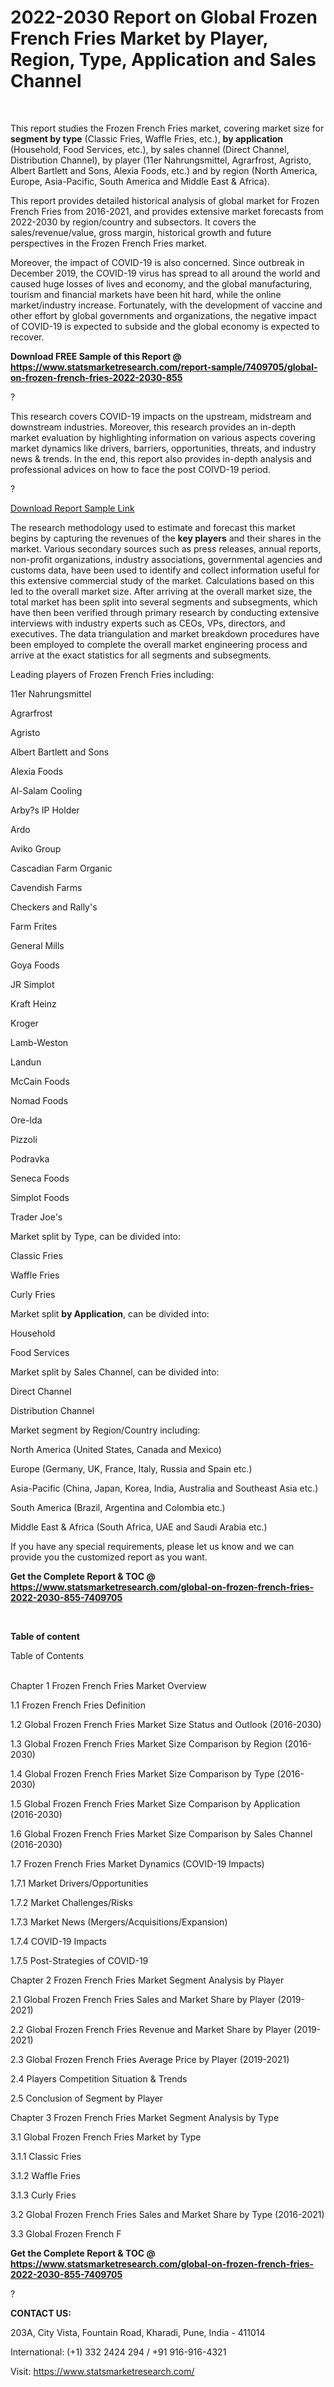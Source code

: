 <h1>2022-2030 Report on Global Frozen French Fries Market by Player, Region, Type, Application and Sales Channel</h1><br/><p>This report studies the Frozen French Fries market, covering market size for <strong>segment by type</strong> (Classic Fries, Waffle Fries, etc.), <strong>by application</strong> (Household, Food Services, etc.), by sales channel (Direct Channel, Distribution Channel), by player (11er Nahrungsmittel, Agrarfrost, Agristo, Albert Bartlett and Sons, Alexia Foods, etc.) and by region (North America, Europe, Asia-Pacific, South America and Middle East & Africa).</p>
 
 
 
 <p>This report provides detailed historical analysis of global market for Frozen French Fries from 2016-2021, and provides extensive market forecasts from 2022-2030 by region/country and subsectors. It covers the sales/revenue/value, gross margin, historical growth and future perspectives in the Frozen French Fries market.</p>
 
 
 
 <p>Moreover, the impact of COVID-19 is also concerned. Since outbreak in December 2019, the COVID-19 virus has spread to all around the world and caused huge losses of lives and economy, and the global manufacturing, tourism and financial markets have been hit hard, while the online market/industry increase. Fortunately, with the development of vaccine and other effort by global governments and organizations, the negative impact of COVID-19 is expected to subside and the global economy is expected to recover.</p>
 
 
 
 <div><b>Download FREE Sample of this Report @ <a href="https://www.statsmarketresearch.com/download-free-sample/7409705/global-on-frozen-french-fries-2022-2030-855">https://www.statsmarketresearch.com/report-sample/7409705/global-on-frozen-french-fries-2022-2030-855</a></b></div>
 
 
 
 <p>? </p>
 
 
 
 <p>This research covers COVID-19 impacts on the upstream, midstream and downstream industries. Moreover, this research provides an in-depth market evaluation by highlighting information on various aspects covering market dynamics like drivers, barriers, opportunities, threats, and industry news & trends. In the end, this report also provides in-depth analysis and professional advices on how to face the post COIVD-19 period.</p>
 
 
 
 <p>? </p>
 
 
 
 <p><a href="https://www.statsmarketresearch.com/download-free-sample/7409705/global-on-frozen-french-fries-2022-2030-855">Download Report Sample Link</a></p>
 
 
 
 <p>The research methodology used to estimate and forecast this market begins by capturing the revenues of the <strong>key players</strong> and their shares in the market. Various secondary sources such as press releases, annual reports, non-profit organizations, industry associations, governmental agencies and customs data, have been used to identify and collect information useful for this extensive commercial study of the market. Calculations based on this led to the overall market size. After arriving at the overall market size, the total market has been split into several segments and subsegments, which have then been verified through primary research by conducting extensive interviews with industry experts such as CEOs, VPs, directors, and executives. The data triangulation and market breakdown procedures have been employed to complete the overall market engineering process and arrive at the exact statistics for all segments and subsegments.</p>
 
 
 
 <p>Leading players of Frozen French Fries including:</p>
 
 
 
 <p>11er Nahrungsmittel</p>
 
 
 
 <p>Agrarfrost</p>
 
 
 
 <p>Agristo</p>
 
 
 
 <p>Albert Bartlett and Sons</p>
 
 
 
 <p>Alexia Foods</p>
 
 
 
 <p>Al-Salam Cooling</p>
 
 
 
 <p>Arby?s IP Holder</p>
 
 
 
 <p>Ardo</p>
 
 
 
 <p>Aviko Group</p>
 
 
 
 <p>Cascadian Farm Organic</p>
 
 
 
 <p>Cavendish Farms</p>
 
 
 
 <p>Checkers and Rally&#39;s</p>
 
 
 
 <p>Farm Frites</p>
 
 
 
 <p>General Mills</p>
 
 
 
 <p>Goya Foods</p>
 
 
 
 <p>JR Simplot</p>
 
 
 
 <p>Kraft Heinz</p>
 
 
 
 <p>Kroger</p>
 
 
 
 <p>Lamb-Weston</p>
 
 
 
 <p>Landun</p>
 
 
 
 <p>McCain Foods</p>
 
 
 
 <p>Nomad Foods</p>
 
 
 
 <p>Ore-Ida</p>
 
 
 
 <p>Pizzoli</p>
 
 
 
 <p>Podravka</p>
 
 
 
 <p>Seneca Foods</p>
 
 
 
 <p>Simplot Foods</p>
 
 
 
 <p>Trader Joe&#39;s</p>
 
 
 
 <p>Market split by Type, can be divided into:</p>
 
 
 
 <p>Classic Fries</p>
 
 
 
 <p>Waffle Fries</p>
 
 
 
 <p>Curly Fries</p>
 
 
 
 <p>Market split <strong>by Application</strong>, can be divided into:</p>
 
 
 
 <p>Household</p>
 
 
 
 <p>Food Services</p>
 
 
 
 <p>Market split by Sales Channel, can be divided into:</p>
 
 
 
 <p>Direct Channel</p>
 
 
 
 <p>Distribution Channel</p>
 
 
 
 <p>Market segment by Region/Country including:</p>
 
 
 
 <p>North America (United States, Canada and Mexico)</p>
 
 
 
 <p>Europe (Germany, UK, France, Italy, Russia and Spain etc.)</p>
 
 
 
 <p>Asia-Pacific (China, Japan, Korea, India, Australia and Southeast Asia etc.)</p>
 
 
 
 <p>South America (Brazil, Argentina and Colombia etc.)</p>
 
 
 
 <p>Middle East & Africa (South Africa, UAE and Saudi Arabia etc.)</p>
 
 
 
 <p>If you have any special requirements, please let us know and we can provide you the customized report as you want.</p>
 
 
 
 <div><b>Get the Complete Report & TOC @ <a href="https://www.statsmarketresearch.com/global-on-frozen-french-fries-2022-2030-855-7409705">https://www.statsmarketresearch.com/global-on-frozen-french-fries-2022-2030-855-7409705</a></b></div>
 
 
 
 <p><br />
 
 <b>Table of content</b></p>
 
 
 
 <p>Table of Contents<br />
 
 <br />
 
 Chapter 1 Frozen French Fries Market Overview<br />
 
 1.1 Frozen French Fries Definition<br />
 
 1.2 Global Frozen French Fries Market Size Status and Outlook (2016-2030)<br />
 
 1.3 Global Frozen French Fries Market Size Comparison by Region (2016-2030)<br />
 
 1.4 Global Frozen French Fries Market Size Comparison by Type (2016-2030)<br />
 
 1.5 Global Frozen French Fries Market Size Comparison by Application (2016-2030)<br />
 
 1.6 Global Frozen French Fries Market Size Comparison by Sales Channel (2016-2030)<br />
 
 1.7 Frozen French Fries Market Dynamics (COVID-19 Impacts)<br />
 
 1.7.1 Market Drivers/Opportunities<br />
 
 1.7.2 Market Challenges/Risks<br />
 
 1.7.3 Market News (Mergers/Acquisitions/Expansion)<br />
 
 1.7.4 COVID-19 Impacts<br />
 
 1.7.5 Post-Strategies of COVID-19<br />
 
 Chapter 2 Frozen French Fries Market Segment Analysis by Player<br />
 
 2.1 Global Frozen French Fries Sales and Market Share by Player (2019-2021)<br />
 
 2.2 Global Frozen French Fries Revenue and Market Share by Player (2019-2021)<br />
 
 2.3 Global Frozen French Fries Average Price by Player (2019-2021)<br />
 
 2.4 Players Competition Situation & Trends<br />
 
 2.5 Conclusion of Segment by Player<br />
 
 Chapter 3 Frozen French Fries Market Segment Analysis by Type<br />
 
 3.1 Global Frozen French Fries Market by Type<br />
 
 3.1.1 Classic Fries<br />
 
 3.1.2 Waffle Fries<br />
 
 3.1.3 Curly Fries<br />
 
 3.2 Global Frozen French Fries Sales and Market Share by Type (2016-2021)<br />
 
 3.3 Global Frozen French F</p>
 
 
 
 <div><b>Get the Complete Report & TOC @ <a href="https://www.statsmarketresearch.com/global-on-frozen-french-fries-2022-2030-855-7409705">https://www.statsmarketresearch.com/global-on-frozen-french-fries-2022-2030-855-7409705</a></b></div>
 
 
 
 <p>? </p>
 
 
 
 <p><b>CONTACT US:</b><br />
 
 203A, City Vista, Fountain Road, Kharadi, Pune, India - 411014<br />
 
 International: (+1) 332 2424 294 / +91 916-916-4321<br />
 
 Visit: <a href="https://www.statsmarketresearch.com/">https://www.statsmarketresearch.com/</a></p>
